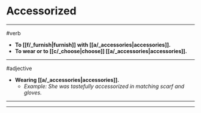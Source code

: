 # Accessorized
---
#verb
- **To [[f/_furnish|furnish]] with [[a/_accessories|accessories]].**
- **To wear or to [[c/_choose|choose]] [[a/_accessories|accessories]].**
---
#adjective
- **Wearing [[a/_accessories|accessories]].**
	- _Example: She was tastefully accessorized in matching scarf and gloves._
---
---
